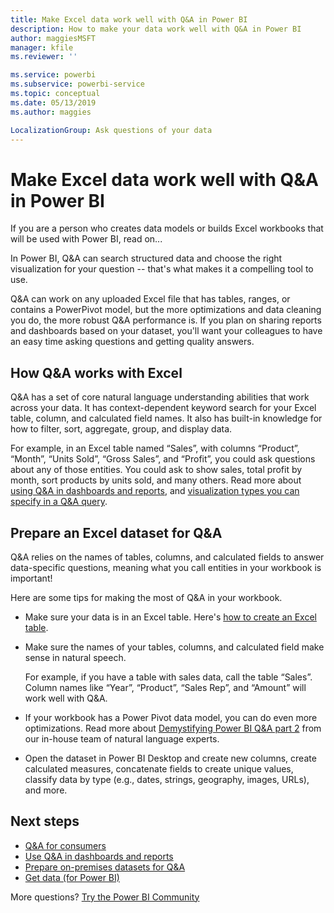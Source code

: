 ```yaml
---
title: Make Excel data work well with Q&A in Power BI
description: How to make your data work well with Q&A in Power BI
author: maggiesMSFT
manager: kfile
ms.reviewer: ''

ms.service: powerbi
ms.subservice: powerbi-service
ms.topic: conceptual
ms.date: 05/13/2019
ms.author: maggies

LocalizationGroup: Ask questions of your data
---
```

# Make Excel data work well with Q&A in Power BI
If you are a person who creates data models or builds Excel workbooks that will be used with Power BI, read on...

In Power BI, Q&A can search structured data and choose the right visualization for your question -- that's what makes it a compelling tool to use.   

Q&A can work on any uploaded Excel file that has tables, ranges, or contains a PowerPivot model, but the more optimizations and data cleaning you do, the more robust Q&A performance is.  If you plan on sharing reports and dashboards based on your dataset, you'll want your colleagues to have an easy time asking questions and getting quality answers.

## How Q&A works with Excel
Q&A has a set of core natural language understanding abilities that work across your data. It has context-dependent keyword search for your Excel table, column, and calculated field names. It also has built-in knowledge for how to filter, sort, aggregate, group, and display data. 

For example, in an Excel table named “Sales”, with columns “Product”, “Month”, “Units Sold”, “Gross Sales”, and “Profit”, you could ask questions about any of those entities.  You could ask to show sales, total profit by month, sort products by units sold, and many others. Read more about [using Q&A in dashboards and reports](power-bi-tutorial-q-and-a.md), and [visualization types you can specify in a Q&A query](visuals/power-bi-visualization-types-for-reports-and-q-and-a.md).

## Prepare an Excel dataset for Q&A
Q&A relies on the names of tables, columns, and calculated fields to answer data-specific questions, meaning what you call entities in your workbook is important!

Here are some tips for making the most of Q&A in your workbook.

* Make sure your data is in an Excel table. Here's [how to create an Excel table](https://support.office.com/article/Create-an-Excel-table-in-a-worksheet-e81aa349-b006-4f8a-9806-5af9df0ac664).
* Make sure the names of your tables, columns, and calculated field make sense in natural speech.
  
  For example, if you have a table with sales data, call the table “Sales”. Column names like “Year”, “Product”, “Sales Rep”, and “Amount” will work well with Q&A.

* If your workbook has a Power Pivot data model, you can do even more optimizations. Read more about [Demystifying Power BI Q&A part 2](http://blogs.msdn.com/b/powerbi/archive/2014/02/27/demystifying-power-bi-q-amp-a-part-2.aspx) from our in-house team of natural language experts.

* Open the dataset in Power BI Desktop and create new columns, create calculated measures, concatenate fields to create unique values, classify data by type (e.g., dates, strings, geography, images, URLs), and more.

## Next steps

- [Q&A for consumers](consumer/end-user-q-and-a.md)  
- [Use Q&A in dashboards and reports](power-bi-tutorial-q-and-a.md)
- [Prepare on-premises datasets for Q&A](service-q-and-a-direct-query.md)   
- [Get data (for Power BI)](service-get-data.md)  

More questions? [Try the Power BI Community](http://community.powerbi.com/)


